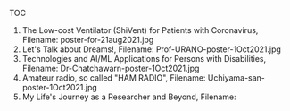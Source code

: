 TOC

1. The Low-cost Ventilator (ShiVent) for Patients with Coronavirus, Filename: poster-for-21aug2021.jpg
2. Let's Talk about Dreams!, Filename: Prof-URANO-poster-1Oct2021.jpg
3. Technologies and AI/ML Applications for Persons with Disabilities, Filename: Dr-Chatchawarn-poster-1Oct2021.jpg
4. Amateur radio, so called "HAM RADIO", Filename: Uchiyama-san-poster-1Oct2021.jpg
5. My Life's Journey as a Researcher and Beyond, Filename: 
